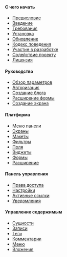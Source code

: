 <h4 class="text-orchid font-thin">C чего начать</h4>
<ul class="toc-links">
    <li><a href="/ru/docs/preface">Предисловие</a></li>
    <li><a href="/ru/docs" title="ORCHID - это ...">Введение</a></li>
    <li><a href="/ru/docs/requirements" title="Данное руководство содержит подробные системные требования для установки ORCHID на Laravel Framework">Требования</a></li>
    <li><a href="/ru/docs/installation" title="Данное руководство охватывает подготовку, запуск сценария установки и шаги, которые должны быть выполнены после завершения сценария установки">Установка</a></li>
    <li><a href="/ru/docs/upgrade">Обновление</a></li>
    <li><a href="/ru/docs/code-of-conduct">Кодекс поведения</a></li>
    <li><a href="/ru/docs/contributors">Участие в разработке</a></li>
    <li><a href="/ru/docs/promote">Содействие проекту</a></li>
    <li><a href="/ru/docs/license">Лицензия</a></li>
</ul>

<h4 class="text-orchid font-thin">Руководство</h4>
<ul class="toc-links">
    <li><a href="/ru/docs/configuration">Обзор параметров</a></li>
    <li><a href="/ru/docs/authentication">Авторизация</a></li>
    <li><a href="/ru/docs/tutorial_blog">Создание блога</a></li>
    <li><a href="/ru/docs/tutorial_phpinfo">Расширение формы</a></li>
    <li><a href="/ru/docs/tutorial_profile">Создание экрана</a></li>
     <!--<li><a href="/ru/docs/tutorial_clinic">Разработка приложения</a></li> -->
     <!--<li><a href="/ru/docs/tutorial_monitor">Разработка пакета</a></li> -->
</ul>

<h4 class="text-orchid font-thin">Платформа</h4>
<ul class="toc-links">
    <li><a href="/ru/docs/panel_menu">Меню панели</a></li>
    <li><a href="/ru/docs/screens">Экраны</a></li>
    <li><a href="/ru/docs/layouts">Макеты</a></li>
    <li><a href="/ru/docs/filters">Фильтры</a></li>
    <li><a href="/ru/docs/field">Поля</a></li>
    <li><a href="/ru/docs/widget">Виджеты</a></li>
    <li><a href="/ru/docs/form">Формы</a></li>
    <li><a href="/ru/docs/extension">Расширение</a></li>
</ul>

<h4 class="text-orchid font-thin">Панель управления</h4>
<ul class="toc-links">
    <li><a href="/ru/docs/access">Права доступа</a></li>
    <li><a href="/ru/docs/settings">Настройки</a></li>
    <li><a href="/ru/docs/active">Активные ссылки</a></li>
    <li><a href="/ru/docs/alert">Уведомления</a></li>
</ul>

<h4 class="text-orchid font-thin">Управление содержимым</h4>
<ul class="toc-links">
    <li><a href="/ru/docs/entities">Сущности</a></li>
    <li><a href="/ru/docs/post">Записи</a></li>
    <li><a href="/ru/docs/tags">Теги</a></li>
    <li><a href="/ru/docs/comments" title="Работа с комментариями в ORCHID">Комментарии</a></li>
    <li><a href="/ru/docs/menu" title="Управление меню ORCHID, ссылки на меню и пользовательские настройки и параметры меню.">Меню</a></li>
    <li><a href="/ru/docs/attachments">Вложения</a></li>
</ul>

